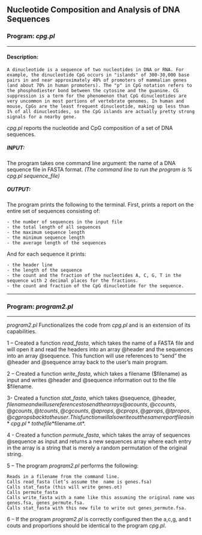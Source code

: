 ## Nucleotide Composition and Analysis of DNA Sequences

### Program: *cpg.pl*
___

#### Description:
    A dinucleotide is a sequence of two nucleotides in DNA or RNA. For example, the dinucleotide CpG occurs in "islands" of 300-30,000 base pairs in and near approximately 40% of promoters of mammalian genes (and about 70% in human promoters). The "p" in CpG notation refers to the phosphodiester bond between the cytosine and the guanine. CG suppression is a term for the phenomenon that CpG dinucleotides are very uncommon in most portions of vertebrate genomes. In human and mouse, CpGs are the least frequent dinucleotide, making up less than 1% of all dinucleotides, so the CpG islands are actually pretty strong signals for a nearby gene.
  
*cpg.pl* reports the nucleotide and CpG composition of a set of DNA sequences.

##### *INPUT*:
  The program takes one command line argument: the name of a DNA sequence file in FASTA format. 
    *(The command line to run the program is % cpg.pl sequence_file)*

##### *OUTPUT*:
  The program prints the following to the terminal. First, prints a report on the entire set of sequences consisting of:
  
    - the number of sequences in the input file
    - the total length of all sequences
    - the maximum sequence length
    - the minimum sequence length
    - the average length of the sequences

  And for each sequence it prints:
  
    - the header line
    - the length of the sequence
    - the count and the fraction of the nucleotides A, C, G, T in the sequence with 2 decimal places for the fractions.
    - the count and fraction of the CpG dinucleotide for the sequence.

___
### Program: *program2.pl*
___

*program2.pl* Functionalizes the code from *cpg.pl* and is an extension of its capabilities.

1 – Created a function *read_fasta*, which takes the name of a FASTA file and will open it and read the headers into an array @header and the sequences into an array @sequence. This function will use references to “send” the @header and @sequence array back to the user’s main program.

2 – Created a function *write_fasta*, which takes a filename ($filename) as input and writes @header and @sequence information out to the file $filename.

3- Created a function *stat_fasta*, which takes @sequence, @header, $filename and will use references to send the arrays @acounts, @ccounts, @gcounts, @tcounts, @cgcounts, @aprops, @cprops, @gprops, @tpropos, @cgprops back to the user. This function will also write out the same report file as in *cpg.pl* to the file *$filename.ot*. 

4 -  Created a function *permute_fasta*, which takes the array of sequences @sequence as input and returns a new sequences array where each entry in the array is a string that is merely a random permutation of the original string. 

5 – The program *program2.pl* performs the following:

    Reads in a filename from the command line.
    Calls read_fasta (let’s assume the  name is genes.fsa)
    Calls stat_fasta (this will write genes.ot)
    Calls permute_fasta
    Calls write_fasta with a name like this assuming the original name was genes.fsa, genes_permute.fsa.
    Calls stat_fasta with this new file to write out genes_permute.fsa.

6 – If the program *program2.pl* is correctly configured then the a,c,g, and t couts and proportions should be identical to the program *cpg.pl*. 



